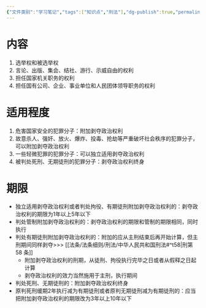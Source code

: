 ```yaml
---
{"文件类别":"学习笔记","tags":["知识点","刑法"],"dg-publish":true,"permalink":"/学习笔记studyup/刑总/剥夺政治权利/","dgPassFrontmatter":true,"created":"2024-11-12T17:05:19.504+08:00","updated":"2024-11-12T18:48:37.096+08:00"}
---
```


# 内容
1. 选举权和被选举权
2. 言论、出版、集会、结社、游行、示威自由的权利
3. 担任国家机关职务的权利
4. 担任国有公司、企业、事业单位和人民团体领导职务的权利
# 适用程度
1. 危害国家安全的犯罪分子：附加剥夺政治权利
2. 故意杀人、强奸、放火、爆炸、投毒、抢劫等严重破坏社会秩序的犯罪分子，可以附加剥夺政治权利
3. 一些轻微犯罪的犯罪分子：可以独立适用剥夺政治权利
4. 被判处死刑、无期徒刑的犯罪分子：剥夺政治权利终身
# 期限
- 独立适用剥夺政治权利或者判处拘役、有期徒刑附加剥夺政治权利的：剥夺政治权利的期限为1年以上5年以下
- 判处管制附加剥夺政治权利的：剥夺政治权利的期限和管制的期限相同，同时执行
- 判处有期徒刑附加剥夺政治权利的：附加的应从主刑结束后再开始计算，但主刑期间同样剥夺>>> [[法条/法条细则/刑法/中华人民共和国刑法#^t58\|刑第 58 条]]
	- 附加剥夺政治权利的刑期，从徒刑、拘役执行完毕之日或者从假释之日起计算
	- 剥夺政治权利的效力当然施用于主刑，执行期间
- 判处死刑、无期徒刑的：附加剥夺政治权利终身
- 原判死刑缓期2年执行减为有期徒刑或者原判无期徒刑减为有期徒刑的：应当把附加剥夺政治权利的期限改为3年以上10年以下